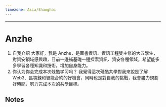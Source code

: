 ```yaml
---
timezone: Asia/Shanghai
---
```


---

# Anzhe

1. 自我介绍
大家好，我是 Anzhe，是圖書資訊、資訊工程雙主修的大五學生，對資安領域感興趣，目前一邊補基礎一邊探索資訊、資安各種領域，希望能多多學習各種知識和技術，增加自身能力。
2. 你认为你会完成本次残酷学习吗？
我覺得這次殘酷共學對我來說是了解 Web3、區塊鍊和智能合約的好機會，同時也是對自我的挑戰，我會盡力規劃好時間，努力完成本次的共學目標。
## Notes

<!-- Content_START -->

### 

<!-- Content_END -->
